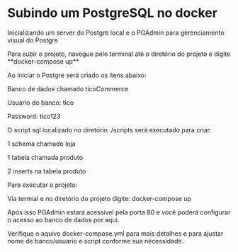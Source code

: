 # Subindo um PostgreSQL no docker
<p>Inicializando um server do Postgre local e o PGAdmin para gerenciamento visual do Postgre</p>

<p>Para subir o projeto, navegue pelo terminal até o diretório do projeto e digite **docker-compose up**</p>

<p>Ao iniciar o Postgre será criado os itens abaixo:</p>
<p>    Banco de dados chamado ticoCommerce</p>
<p>    Usuario do banco: tico </p>
<p>    Password: tico123</p>
<p>    O script sql localizado no diretório ./scripts será executado para criar:</p>
<p>        1 schema chamado loja</p>
<p>        1 tabela chamada produto</p>
<p>        2 inserts na tabela produto</p>


<p>Para executar o projeto:</p>
<p>Via termial e no diretório do projeto digite: docker-compose up</p>
<p>Após isso PGAdmin estará acessivel pela porta 80 e você poderá configurar o acesso ao banco de dados por aqui. </p>
<p>Verifique o aquivo docker-compose.yml para mais detalhes e para ajustar nome de banco/usuario e script conforme sua necessidade.</p>
